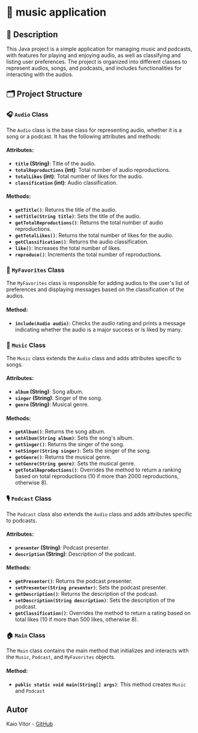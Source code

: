# 🎵 music application

## 📄 Description

This Java project is a simple application for managing music and podcasts, with features for playing and enjoying audio, as well as classifying and listing user preferences. The project is organized into different classes to represent audios, songs, and podcasts, and includes functionalities for interacting with the audios.

## 🗂️ Project Structure

### 🎧 `Audio` Class
The `Audio` class is the base class for representing audio, whether it is a song or a podcast. It has the following attributes and methods:

#### Attributes:
- **`title` (String)**: Title of the audio.
- **`totalReproductions` (int)**: Total number of audio reproductions.
- **`totalLikes` (int)**: Total number of likes for the audio.
- **`classification` (int)**: Audio classification.

#### Methods:
- **`getTitle()`**: Returns the title of the audio.
- **`setTitle(String title)`**: Sets the title of the audio.
- **`getTotalReproductions()`**: Returns the total number of audio reproductions.
- **`getTotalLikes()`**: Returns the total number of likes for the audio.
- **`getClassification()`**: Returns the audio classification.
- **`like()`**: Increases the total number of likes.
- **`reproduce()`**: Increments the total number of reproductions.

### 🌟 `MyFavorites` Class
The `MyFavorites` class is responsible for adding audios to the user's list of preferences and displaying messages based on the classification of the audios.

#### Method:
- **`include(Audio audio)`**: Checks the audio rating and prints a message indicating whether the audio is a major success or is liked by many.

### 🎵 `Music` Class
The `Music` class extends the `Audio` class and adds attributes specific to songs.

#### Attributes:
- **`album` (String)**: Song album.
- **`singer` (String)**: Singer of the song.
- **`genre` (String)**: Musical genre.

#### Methods:
- **`getAlbum()`**: Returns the song album.
- **`setAlbum(String album)`**: Sets the song's album.
- **`getSinger()`**: Returns the singer of the song.
- **`setSinger(String singer)`**: Sets the singer of the song.
- **`getGenre()`**: Returns the musical genre.
- **`setGenre(String genre)`**: Sets the musical genre.
- **`getTotalReproductions()`**: Overrides the method to return a ranking based on total reproductions (10 if more than 2000 reproductions, otherwise 8).

### 🎙️ `Podcast` Class
The `Podcast` class also extends the `Audio` class and adds attributes specific to podcasts.

#### Attributes:
- **`presenter` (String)**: Podcast presenter.
- **`description` (String)**: Description of the podcast.

#### Methods:
- **`getPresenter()`**: Returns the podcast presenter.
- **`setPresenter(String presenter)`**: Sets the podcast presenter.
- **`getDescription()`**: Returns the description of the podcast.
- **`setDescription(String description)`**: Sets the description of the podcast.
- **`getClassification()`**: Overrides the method to return a rating based on total likes (10 if more than 500 likes, otherwise 8).

### 🏠 `Main` Class
The `Main` class contains the main method that initializes and interacts with the `Music`, `Podcast`, and `MyFavorites` objects.

#### Method:
- **`public static void main(String[] args)`**: This method creates `Music` and `Podcast`

## Autor

Kaio Vitor - [GitHub](https://github.com/Kaio-0708)

